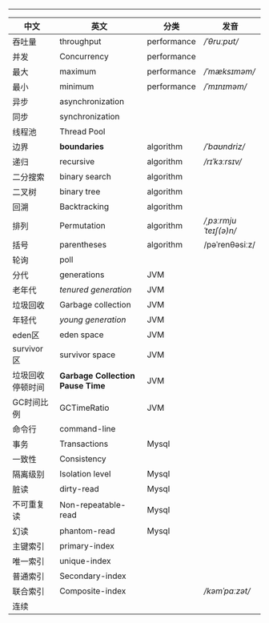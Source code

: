 

---

| 中文             | 英文                              | 分类        | 发音                    |
| ---------------- | --------------------------------- | ----------- | ----------------------- |
| 吞吐量           | throughput                        | performance | */*ˈθruːpʊt*/*          |
| 并发             | Concurrency                       | performance |                         |
| 最大             | maximum                           | performance | */*ˈmæksɪməm*/*         |
| 最小             | minimum                           | performance | */*ˈmɪnɪməm*/*          |
| 异步             | asynchronization                  |             |                         |
| 同步             | synchronization                   |             |                         |
| 线程池           | Thread Pool                       |             |                         |
| 边界             | **boundaries**                    | algorithm   | */*ˈbaʊndriz*/*         |
| 递归             | recursive                         | algorithm   | */*rɪˈkɜːrsɪv*/*        |
| 二分搜索         | binary search                     | algorithm   |                         |
| 二叉树           | binary tree                       | algorithm   |                         |
| 回溯             | Backtracking                      | algorithm   |                         |
| 排列             | Permutation                       | algorithm   | */*ˌpɜːrmjuˈteɪʃ(ə)n*/* |
| 括号             | parentheses                       | algorithm   | /pəˈrenθəsiːz/          |
| 轮询             | poll                              |             |                         |
| 分代             | generations                       | JVM         |                         |
| 老年代           | *tenured generation*              | JVM         |                         |
| 垃圾回收         | Garbage collection                | JVM         |                         |
| 年轻代           | *young generation*                | JVM         |                         |
| eden区           | eden space                        | JVM         |                         |
| survivor 区      | survivor space                    | JVM         |                         |
| 垃圾回收停顿时间 | **Garbage Collection Pause Time** | JVM         |                         |
| GC时间比例       | GCTimeRatio                       | JVM         |                         |
| 命令行           | command-line                      |             |                         |
| 事务             | Transactions                      | Mysql       |                         |
| 一致性           | Consistency                       |             |                         |
| 隔离级别         | Isolation level                   | Mysql       |                         |
| 脏读             | dirty-read                        | Mysql       |                         |
| 不可重复读       | Non-repeatable-read               | Mysql       |                         |
| 幻读             | phantom-read                      | Mysql       |                         |
| 主键索引         | primary-index                     |             |                         |
| 唯一索引         | unique-index                      |             |                         |
| 普通索引         | Secondary-index                   |             |                         |
| 联合索引         | Composite-index                   |             | */*kəmˈpɑːzət*/*        |
| 连续             |                                   |             |                         |

